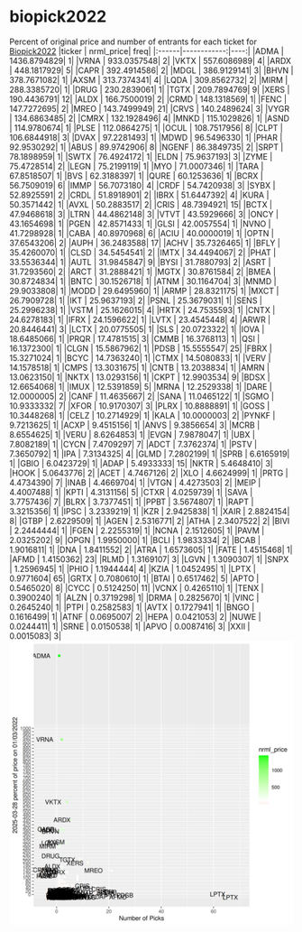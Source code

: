 # biopick2022
Percent of original price and number of entrants for each ticket for [Biopick2022](https://twitter.com/hashtag/Biopick2022)
|ticker |   nrml_price| freq|
|:------|------------:|----:|
|ADMA   | 1436.8794829|    1|
|VRNA   |  933.0357548|    2|
|VKTX   |  557.6086989|    4|
|ARDX   |  448.1817929|    5|
|CAPR   |  392.4914586|    2|
|MDGL   |  386.9129141|    3|
|BHVN   |  378.7671082|    1|
|AXSM   |  313.7374341|    4|
|LQDA   |  309.8562732|    2|
|MIRM   |  288.3385720|    1|
|DRUG   |  230.2839061|    1|
|TGTX   |  209.7894769|    9|
|XERS   |  190.4436791|   12|
|ALDX   |  166.7500019|    2|
|CRMD   |  148.1318569|    1|
|FENC   |  147.7272695|    2|
|MREO   |  143.7499949|   21|
|CRVS   |  140.2489624|    3|
|VYGR   |  134.6863485|    2|
|CMRX   |  132.1928496|    4|
|MNKD   |  115.1029826|    1|
|ASND   |  114.9780674|    1|
|PLSE   |  112.0864275|    1|
|OCUL   |  108.7517956|    8|
|CLPT   |  106.6844918|    3|
|DVAX   |   97.2281493|    1|
|MDWD   |   96.5496330|    1|
|PHAR   |   92.9530292|    1|
|ABUS   |   89.9742906|    8|
|NGENF  |   86.3849735|    2|
|SRPT   |   78.1898959|    1|
|SWTX   |   76.4924172|    1|
|ELDN   |   75.9637193|    3|
|ZYME   |   75.4728514|    2|
|LEGN   |   75.2199119|    1|
|MYO    |   71.0007346|    1|
|TARA   |   67.8518507|    1|
|BVS    |   62.3188397|    1|
|QURE   |   60.1253636|    1|
|BCRX   |   56.7509019|    6|
|IMMP   |   56.7073180|    4|
|CRDF   |   54.7420938|    3|
|SYBX   |   52.8925591|    2|
|CRDL   |   51.8918901|    2|
|IBRX   |   51.6447392|    4|
|KURA   |   50.3571442|    1|
|AVXL   |   50.2883517|    2|
|CRIS   |   48.7394921|   15|
|BCTX   |   47.9468618|    3|
|LTRN   |   44.4862148|    3|
|VTVT   |   43.5929666|    3|
|ONCY   |   43.1654698|    1|
|PGEN   |   42.8571433|    1|
|GLSI   |   42.0057554|    1|
|NVNO   |   41.7298928|    1|
|CABA   |   40.8970968|    6|
|ACIU   |   40.0000019|    1|
|OPTN   |   37.6543206|    2|
|AUPH   |   36.2483588|   17|
|ACHV   |   35.7326465|    1|
|BFLY   |   35.4260070|    1|
|CLSD   |   34.5454541|    2|
|IMTX   |   34.4494067|    2|
|PHAT   |   33.5536344|    1|
|AUTL   |   31.9845847|    9|
|BYSI   |   31.7880793|    2|
|ASRT   |   31.7293560|    2|
|ARCT   |   31.2888421|    1|
|MGTX   |   30.8761584|    2|
|BMEA   |   30.8724834|    1|
|BNTC   |   30.1526718|    1|
|ATNM   |   30.1164704|    3|
|MNMD   |   29.9033808|    1|
|MODD   |   29.6495960|    1|
|ARMP   |   28.8321175|    1|
|MXCT   |   26.7909728|    1|
|IKT    |   25.9637193|    2|
|PSNL   |   25.3679031|    1|
|SENS   |   25.2996238|    1|
|VSTM   |   25.1626015|    4|
|HRTX   |   24.7535593|    1|
|CNTX   |   24.6278183|    1|
|IFRX   |   24.1596622|    1|
|LVTX   |   23.4545448|    4|
|ARWR   |   20.8446441|    3|
|LCTX   |   20.0775505|    1|
|SLS    |   20.0723322|    1|
|IOVA   |   18.6485066|    1|
|PRQR   |   17.4781515|    3|
|CMMB   |   16.3768113|    1|
|QSI    |   16.1372300|    1|
|CLGN   |   15.5867962|    1|
|PDSB   |   15.5555547|   25|
|FBRX   |   15.3271024|    1|
|BCYC   |   14.7363240|    1|
|CTMX   |   14.5080833|    1|
|VERV   |   14.1578518|    1|
|CMPS   |   13.3031675|    1|
|CNTB   |   13.2038834|    1|
|AMRN   |   13.0623150|    1|
|NKTX   |   13.0293156|    1|
|CKPT   |   12.9903534|    9|
|BDSX   |   12.6654068|    1|
|IMUX   |   12.5391859|    5|
|MRNA   |   12.2529338|    1|
|DARE   |   12.0000005|    2|
|CANF   |   11.4635667|    2|
|SANA   |   11.0465122|    1|
|SGMO   |   10.9333332|    7|
|XFOR   |   10.9170307|    3|
|PLRX   |   10.8888891|    1|
|GOSS   |   10.3448268|    1|
|CELZ   |   10.2714929|    1|
|KALA   |   10.0000003|    2|
|PYNKF  |    9.7213625|    1|
|ACXP   |    9.4515156|    1|
|ANVS   |    9.3856654|    3|
|MCRB   |    8.6554625|    1|
|VERU   |    8.6264853|    1|
|EVGN   |    7.9878047|    1|
|UBX    |    7.8082189|    1|
|CYCN   |    7.4709297|    7|
|ADCT   |    7.3762374|    1|
|PSTV   |    7.3650792|    1|
|IPA    |    7.3134325|    4|
|GLMD   |    7.2802199|    1|
|SPRB   |    6.6165919|    1|
|GBIO   |    6.0423729|    1|
|ADAP   |    5.4933333|   15|
|NKTR   |    5.4648410|    3|
|HOOK   |    5.0643776|    2|
|ACET   |    4.7467126|    2|
|XLO    |    4.6624999|    1|
|PRTG   |    4.4734390|    7|
|INAB   |    4.4669704|    1|
|VTGN   |    4.4273503|    2|
|MEIP   |    4.4007488|    1|
|KPTI   |    4.3131156|    5|
|CTXR   |    4.0259739|    1|
|SAVA   |    3.7757436|    7|
|BLRX   |    3.7377451|    1|
|PPBT   |    3.5674807|    1|
|RAPT   |    3.3215356|    1|
|IPSC   |    3.2339219|    1|
|KZR    |    2.9425838|    1|
|XAIR   |    2.8824154|    8|
|GTBP   |    2.6229509|    1|
|AGEN   |    2.5316771|    2|
|ATHA   |    2.3407522|    2|
|BIVI   |    2.2444444|    1|
|FGEN   |    2.2255319|    1|
|NCNA   |    2.1512605|    1|
|PAVM   |    2.0325202|    9|
|OPGN   |    1.9950000|    1|
|BCLI   |    1.9833334|    2|
|BCAB   |    1.9016811|    1|
|DNA    |    1.8411552|    2|
|ATRA   |    1.6573605|    1|
|FATE   |    1.4515468|    1|
|AFMD   |    1.4150362|   23|
|RLMD   |    1.3169107|    3|
|LGVN   |    1.3090307|    1|
|SNPX   |    1.2596945|    1|
|PHIO   |    1.1944444|    4|
|KZIA   |    1.0452495|    1|
|LPTX   |    0.9771604|   65|
|GRTX   |    0.7080610|    1|
|BTAI   |    0.6517462|    5|
|APTO   |    0.5465020|    8|
|CYCC   |    0.5124250|   11|
|VCNX   |    0.4265110|    1|
|TENX   |    0.3900240|    1|
|ALZN   |    0.3719298|    1|
|DRMA   |    0.2825670|    1|
|VINC   |    0.2645240|    1|
|PTPI   |    0.2582583|    1|
|AVTX   |    0.1727941|    1|
|BNGO   |    0.1616499|    1|
|ATNF   |    0.0695007|    2|
|HEPA   |    0.0421053|    2|
|NUWE   |    0.0244411|    1|
|SRNE   |    0.0150538|    1|
|APVO   |    0.0087416|    3|
|XXII   |    0.0015083|    3|
![retvspicks](biopicks.png?raw=true)
